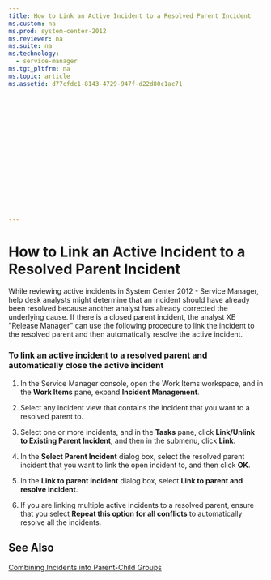 ```yaml
---
title: How to Link an Active Incident to a Resolved Parent Incident
ms.custom: na
ms.prod: system-center-2012
ms.reviewer: na
ms.suite: na
ms.technology: 
  - service-manager
ms.tgt_pltfrm: na
ms.topic: article
ms.assetid: d77cfdc1-8143-4729-947f-d22d80c1ac71


















---
```

# How to Link an Active Incident to a Resolved Parent Incident
While reviewing active incidents in System Center 2012 - Service Manager, help desk analysts might determine that an incident should have already been resolved because another analyst has already corrected the underlying cause. If there is a closed parent incident, the analyst  XE "Release Manager" can use the following procedure to link the incident to the resolved parent and then automatically resolve the active incident.  
  
### To link an active incident to a resolved parent and automatically close the active incident  
  
1.  In the Service Manager console, open the Work Items workspace, and in the **Work Items** pane, expand **Incident Management**.  
  
2.  Select any incident view that contains the incident that you want to a resolved parent to.  
  
3.  Select one or more incidents, and in the **Tasks** pane, click **Link\/Unlink to Existing Parent Incident**, and then in the submenu, click **Link**.  
  
4.  In the **Select Parent Incident** dialog box, select the resolved parent incident that you want to link the open incident to, and then click **OK**.  
  
5.  In the **Link to parent incident** dialog box, select **Link to parent and resolve incident**.  
  
6.  If you are linking multiple active incidents to a resolved parent, ensure that you select **Repeat this option for all conflicts** to automatically resolve all the incidents.  
  
## See Also  
 [Combining Incidents into Parent\-Child Groups](../../../sm/manage/operate/Combining-Incidents-into-Parent-Child-Groups.md)
